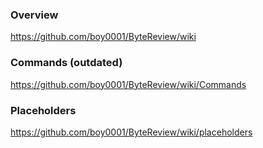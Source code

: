 ### Overview
https://github.com/boy0001/ByteReview/wiki

### Commands (outdated)
https://github.com/boy0001/ByteReview/wiki/Commands

### Placeholders
https://github.com/boy0001/ByteReview/wiki/placeholders
